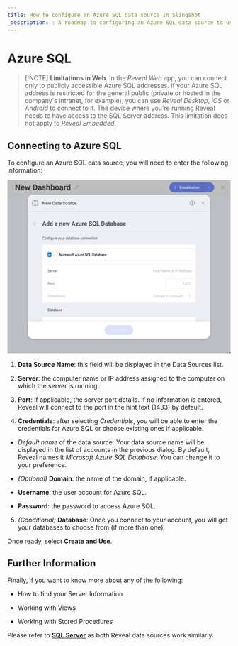 ```yaml
---
title: How to configure an Azure SQL data source in Slingshot
_description: : A roadmap to configuring an Azure SQL data source to use it for your great visualizations.
---
```


# Azure SQL

>[!NOTE] **Limitations in Web**. In the *Reveal Web* app, you can connect only to publicly accessible Azure SQL addresses. If your Azure SQL address is restricted for the general public (private or hosted in the company's intranet, for example), you can use *Reveal Desktop*, *iOS* or *Android* to connect to it. The device where you're running Reveal needs to have access to the SQL Server address. This limitation does not apply to *Reveal Embedded*.

## Connecting to Azure SQL

To configure an Azure SQL data source, you will need to enter the following information:

<img src="images/enter-Azure-SQL-details.png" alt="Opening Reveal's AzureSQL data source configuration screen" class="responsive-img"/>

1.  **Data Source Name**: this field will be displayed in the Data
    Sources list.

2.  **Server**: the computer name or IP address assigned to the computer
    on which the server is running.

3.  **Port**: if applicable, the server port details. If no information
    is entered, Reveal will connect to the port in the hint text (1433)
    by default.

4.  **Credentials**: after selecting *Credentials*, you will be able to enter the credentials for Azure SQL or choose existing ones if applicable.

  - *Default name* of the data source: Your data source name will be displayed in the list of accounts in the previous dialog. By default, Reveal names it *Microsoft Azure SQL Database*. You can change it to your preference.

  - *(Optional)* **Domain**: the name of the domain, if applicable.

  - **Username**: the user account for Azure SQL.

  - **Password**: the password to access Azure SQL.

5.  *(Conditional)* **Database**: Once you connect to your account, you
    will get your databases to choose from (if more than one).

Once ready, select **Create and Use**.

## Further Information

Finally, if you want to know more about any of the following:

  - How to find your Server Information

  - Working with Views

  - Working with Stored Procedures

Please refer to [**SQL Server**](microsoft-sql-server.html#how-to-find-server) as both Reveal data sources work similarly.
